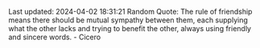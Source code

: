 Last updated: 2024-04-02 18:31:21
Random Quote: The rule of friendship means there should be mutual sympathy between them, each supplying what the other lacks and trying to benefit the other, always using friendly and sincere words. - Cicero